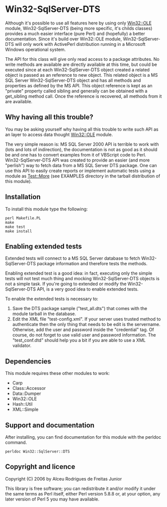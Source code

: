 # Win32-SqlServer-DTS

Although it's possible to use all features here by using only [Win32::OLE](https://github.com/jandubois/win32-ole) module, Win32-SqlServer-DTS (being more specific, it's childs classes) provides a much easier interface (pure Perl) and (hopefully) a better documentation. 
Since it's build over Win32::OLE module, Win32-SqlServer-DTS will only work with ActivePerl distribution running in a Microsoft Windows operational system.

The API for this class will give only read access to a package attributes. No write methods are available are directly available at this time, but could be executed since at each Win32-SqlServer-DTS object created a related object is passed as an reference to new object. This related object is a MS SQL Server Win32-SqlServer-DTS object and has all methods and properties as defined by the MS API. This object reference is kept as an "private" property called sibling and generally can be obtained with a get_sibling method call. Once the reference is recovered, all methods from it are available.

## Why having all this trouble?

You may be asking yourself why having all this trouble to write such API as an layer to access data thought [Win32::OLE](https://github.com/jandubois/win32-ole) module.

The very simple reason is: MS SQL Server 2000 API is terrible to work with (lots and lots of indirection), the documentation is not as good as it should be and one has to convert examples from it of VBScript code to Perl. 
Win32-SqlServer-DTS API was created to provide an easier (and more "perlish") way to fetch data from a MS SQL Server DTS package. One can use this API to easily create reports or implement automatic tests using a module as [Test::More](http://github.com/Test-More/test-more/) (see EXAMPLES directory in the tarball distribution of this module).

## Installation

To install this module type the following:

```
perl Makefile.PL
make
make test
make install
```

## Enabling extended tests

Extended tests will connect to a MS SQL Server database to fetch Win32-SqlServer-DTS package information and therefore tests the methods.

Enabling extended test is a good idea: in fact, executing only the simple tests will not test much thing and mocking Win32-SqlServer-DTS objects is not a simple task. If you're going to extended or modify the Win32-SqlServer-DTS API, is a very good idea to enable extended tests.

To enable the extended tests is necessary to:

1. Save the DTS package sample ("test_all.dts") that comes with the module tarball in the database.
2. Edit the XML file "test-config.xml". If your server uses trusted method to authenticate then the only thing that needs to be edit is the servername. Otherwise, add the <user>user</user> and <password>password</password> inside the "credential" tag. Of course, do not forget to use valid user and password information. The "test_conf.dtd" should help you a bit if you are able to use a XML validator.

## Dependencies

This module requires these other modules to work:

- Carp
- Class::Accessor
- Data::Dumper
- Win32::OLE
- Hash::Util
- XML::Simple

## Support and documentation

After installing, you can find documentation for this module with the perldoc command.

```
perldoc Win32::SqlServer::DTS
```
## Copyright and licence

Copyright (C) 2006 by Alceu Rodrigues de Freitas Junior

This library is free software; you can redistribute it and/or modify
it under the same terms as Perl itself, either Perl version 5.8.8 or,
at your option, any later version of Perl 5 you may have available.

